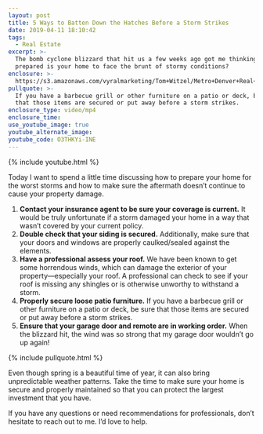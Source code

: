 ```yaml
---
layout: post
title: 5 Ways to Batten Down the Hatches Before a Storm Strikes
date: 2019-04-11 18:10:42
tags:
  - Real Estate
excerpt: >-
  The bomb cyclone blizzard that hit us a few weeks ago got me thinking—how
  prepared is your home to face the brunt of stormy conditions?
enclosure: >-
  https://s3.amazonaws.com/vyralmarketing/Tom+Witzel/Metro+Denver+Real+Estate-+Preparing+for+Spring+Storms.mp4
pullquote: >-
  If you have a barbecue grill or other furniture on a patio or deck, be sure
  that those items are secured or put away before a storm strikes.
enclosure_type: video/mp4
enclosure_time:
use_youtube_image: true
youtube_alternate_image:
youtube_code: O3THKYi-INE
---
```


{% include youtube.html %}

Today I want to spend a little time discussing how to prepare your home for the worst storms and how to make sure the aftermath doesn’t continue to cause your property damage.

1. **Contact your insurance agent to be sure your coverage is current.** It would be truly unfortunate if a storm damaged your home in a way that wasn’t covered by your current policy.
2. **Double check that your siding is secured.** Additionally, make sure that your doors and windows are properly caulked/sealed against the elements.
3. **Have a professional assess your roof.** We have been known to get some horrendous winds, which can damage the exterior of your property—especially your roof. A professional can check to see if your roof is missing any shingles or is otherwise unworthy to withstand a storm.
4. **Properly secure loose patio furniture.** If you have a barbecue grill or other furniture on a patio or deck, be sure that those items are secured or put away before a storm strikes.
5. **Ensure that your garage door and remote are in working order.** When the blizzard hit, the wind was so strong that my garage door wouldn’t go up again!

{% include pullquote.html %}

Even though spring is a beautiful time of year, it can also bring unpredictable weather patterns. Take the time to make sure your home is secure and properly maintained so that you can protect the largest investment that you have.

If you have any questions or need recommendations for professionals, don’t hesitate to reach out to me. I’d love to help.